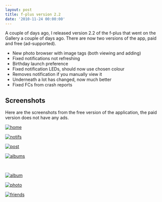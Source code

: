 ```yaml
---
layout: post
title: f-plus version 2.2
date: '2010-11-24 00:00:00'
---
```


A couple of days ago, I released version 2.2 of the f-plus that went on the Gallery a couple of days ago. There are now two versions of the app, paid and free (ad-supported).

*   New photo browser with image tags (both viewing and adding)
*   Fixed notifications not refreshing
*   Birthday launch preference
*   Fixed notification LEDs, should now use chosen colour
*   Removes notification if you manually view it
*   Underneath a lot has changed, now much better
*   Fixed FCs from crash reports

## Screenshots

Here are the screenshots from the free version of the application, the paid version does not have any ads.  
<!-- see gallery_shortcode() in wp-includes/media.php -->

<div id='gallery-3' class='gallery galleryid-213 gallery-columns-4 gallery-size-thumbnail'>
  <dl class='gallery-item'>
    <dt class='gallery-icon'>
      <a href='http://i1.wp.com/www.senab.co.uk/wp-content/uploads/2010/11/home.jpg' title='home' rel="lightbox[213]"><img src="http://i0.wp.com/www.senab.co.uk/wp-content/uploads/2010/11/home.jpg?resize=150%2C150" class="attachment-thumbnail" alt="home" data-recalc-dims="1" /></a>
    </dt>
  </dl>
  
  <dl class='gallery-item'>
    <dt class='gallery-icon'>
      <a href='http://i1.wp.com/www.senab.co.uk/wp-content/uploads/2010/11/notifs.jpg' title='notifs' rel="lightbox[213]"><img src="http://i2.wp.com/www.senab.co.uk/wp-content/uploads/2010/11/notifs.jpg?resize=150%2C150" class="attachment-thumbnail" alt="notifs" data-recalc-dims="1" /></a>
    </dt>
  </dl>
  
  <dl class='gallery-item'>
    <dt class='gallery-icon'>
      <a href='http://i1.wp.com/www.senab.co.uk/wp-content/uploads/2010/11/post.jpg' title='post' rel="lightbox[213]"><img src="http://i1.wp.com/www.senab.co.uk/wp-content/uploads/2010/11/post.jpg?resize=150%2C150" class="attachment-thumbnail" alt="post" data-recalc-dims="1" /></a>
    </dt>
  </dl>
  
  <dl class='gallery-item'>
    <dt class='gallery-icon'>
      <a href='http://i2.wp.com/www.senab.co.uk/wp-content/uploads/2010/11/albums.jpg' title='albums' rel="lightbox[213]"><img src="http://i0.wp.com/www.senab.co.uk/wp-content/uploads/2010/11/albums.jpg?resize=150%2C150" class="attachment-thumbnail" alt="albums" data-recalc-dims="1" /></a>
    </dt>
  </dl>
  
  <br style="clear: both" /><dl class='gallery-item'>
    <dt class='gallery-icon'>
      <a href='http://i0.wp.com/www.senab.co.uk/wp-content/uploads/2010/11/album.jpg' title='album' rel="lightbox[213]"><img src="http://i1.wp.com/www.senab.co.uk/wp-content/uploads/2010/11/album.jpg?resize=150%2C150" class="attachment-thumbnail" alt="album" data-recalc-dims="1" /></a>
    </dt>
  </dl>
  
  <dl class='gallery-item'>
    <dt class='gallery-icon'>
      <a href='http://i0.wp.com/www.senab.co.uk/wp-content/uploads/2010/11/photo.jpg' title='photo' rel="lightbox[213]"><img src="http://i2.wp.com/www.senab.co.uk/wp-content/uploads/2010/11/photo.jpg?resize=150%2C150" class="attachment-thumbnail" alt="photo" data-recalc-dims="1" /></a>
    </dt>
  </dl>
  
  <dl class='gallery-item'>
    <dt class='gallery-icon'>
      <a href='http://i0.wp.com/www.senab.co.uk/wp-content/uploads/2010/11/friends.jpg' title='friends' rel="lightbox[213]"><img src="http://i2.wp.com/www.senab.co.uk/wp-content/uploads/2010/11/friends.jpg?resize=150%2C150" class="attachment-thumbnail" alt="friends" data-recalc-dims="1" /></a>
    </dt>
  </dl>
  
  <br style='clear: both;' />
</div>